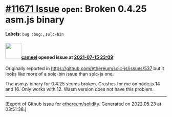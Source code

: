 # [\#11671 Issue](https://github.com/ethereum/solidity/issues/11671) `open`: Broken 0.4.25 asm.js binary
**Labels**: `bug :bug:`, `solc-bin`


#### <img src="https://avatars.githubusercontent.com/u/137030?v=4" width="50">[cameel](https://github.com/cameel) opened issue at [2021-07-15 23:09](https://github.com/ethereum/solidity/issues/11671):

Originally reported in https://github.com/ethereum/solc-js/issues/537 but it looks like more of a solc-bin issue than solc-js one.

The asm.js binary for 0.4.25 seems broken. Crashes for me on node.js 14 and 16. Only works with 12. Wasm version does not have this problem.




-------------------------------------------------------------------------------



[Export of Github issue for [ethereum/solidity](https://github.com/ethereum/solidity). Generated on 2022.05.23 at 03:51:38.]
